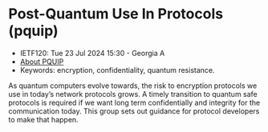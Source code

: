# Post-Quantum Use In Protocols (pquip)
* <IETFschedule>IETF120: Tue 23 Jul 2024 15:30 - Georgia A</IETFschedule>
* [About PQUIP](https://datatracker.ietf.org/group/pquip/about/)
* Keywords: encryption, confidentiality, quantum resistance.  


As quantum computers evolve towards, the risk to encryption protocols we use in today’s network protocols grows. A timely transition to quantum safe protocols is required if we want long term confidentially and integrity for the communication today. This group sets out guidance for protocol developers to make that happen.
